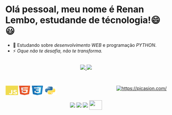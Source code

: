 ### <h1>Olá pessoal, meu nome é Renan Lembo, estudande de técnologia!😄😃</h1>
- 📖 Estudando sobre <i>desenvolvimento WEB</i> e programação <i>PYTHON</i>.
- ⚡ <i>Oque não te desafia, não te transforma.</i>
##
<div align="center">
  <a href="https://github.com/renanlembo">
  <img height="180em" src="https://github-readme-stats.vercel.app/api?username=renanlembo&show_icons=true&theme=tokyonight&include_all_commits=true&count_private=true"/>
  <img height="100em" src="https://github-readme-stats.vercel.app/api/top-langs/?username=renanlembo&layout=compact&langs_count=7&theme=tokyonight"/>
  </a>
</div>

##

<div align="right" style="display: inline_block"><br>
    <img align="left" alt="Renan-Js" height="30" width="40" src="https://raw.githubusercontent.com/devicons/devicon/master/icons/javascript/javascript-plain.svg">
    <img align="left" alt="Renan-HTML" height="30" width="40" src="https://raw.githubusercontent.com/devicons/devicon/master/icons/html5/html5-original.svg">
    <img align="left" alt="Renan-CSS" height="30" width="40" src="https://raw.githubusercontent.com/devicons/devicon/master/icons/css3/css3-original.svg">
    <img align="left" alt="Renan-Python" height="30" width="40" src="https://raw.githubusercontent.com/devicons/devicon/master/icons/python/python-original.svg">
    <a href="https://github.com/renanlembo"><img src="https://i.picasion.com/pic92/7b664d94535128d0982f9bf9ad266b40.gif" width="150" height="150" border="0"      alt="https://picasion.com/" />
</div>
  
  ##
  
  <div align="center"> 
     <a href="https://instagram.com/renanlembo" target="_blank"><img src="https://img.shields.io/badge/-Instagram-%23E4405F?style=for-the-        badge&logo=instagram&logoColor=white" target="_blank" align="center"></a>
     <a href = "mailto:rl-renanlembo@outlook.com"><img src="https://img.shields.io/badge/-Gmail-%23333?style=for-the-badge&logo=gmail&logoColor=white" target="_blank" align="center"></a>
     <a href="https://www.linkedin.com/in/renan-lembo-5556831aa" target="_blank"><img src="https://img.shields.io/badge/-LinkedIn-%230077B5?style=for-the-badge&logo=linkedin&logoColor=white" target="_blank" align="center"></a> 
     <a href="https://www.facebook.com/renan.souza.370515/" target="_blank"><img src="https://cdn.jsdelivr.net/gh/devicons/devicon/icons/facebook/facebook-original.svg" target="_blank" height="30" width="40" align="center"></a>
           
  </div>
<!--
**renanlembo/renanlembo** is a ✨ _special_ ✨ repository because its `README.md` (this file) appears on your GitHub profile.

Here are some ideas to get you started:

- 🔭 I’m currently working on ...
- 🌱 I’m currently learning ...
- 👯 I’m looking to collaborate on ...
- 🤔 I’m looking for help with ...
- 💬 Ask me about ...
- 📫 How to reach me: ...
- 😄 Pronouns: ...
- ⚡ Fun fact: ...
-->

